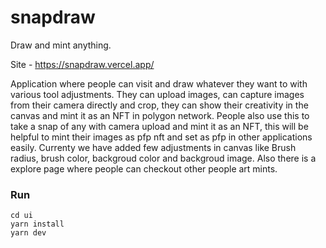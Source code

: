 # snapdraw
Draw and mint anything.

Site - https://snapdraw.vercel.app/

Application where people can visit and draw whatever they want to with various tool adjustments. They can upload images, can capture images from their camera directly and crop, they can show their creativity in the canvas and mint it as an NFT in polygon network.
People also use this to take a snap of any with camera upload and mint it as an NFT, this will be helpful to mint their images as pfp nft and set as pfp in other applications easily. Currenty we have added few adjustments in canvas like Brush radius, brush color, backgroud color and backgroud image. Also there is a explore page where people can checkout other people art mints.

### Run

```
cd ui
yarn install
yarn dev
```
